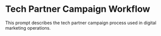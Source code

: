 # Tech Partner Campaign Workflow

This prompt describes the tech partner campaign process used in digital marketing operations.
